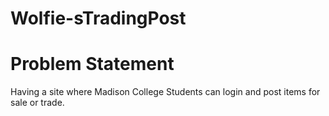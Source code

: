 # Wolfie-sTradingPost

# Problem Statement
Having a site where Madison College Students can login and post items for sale or trade.
